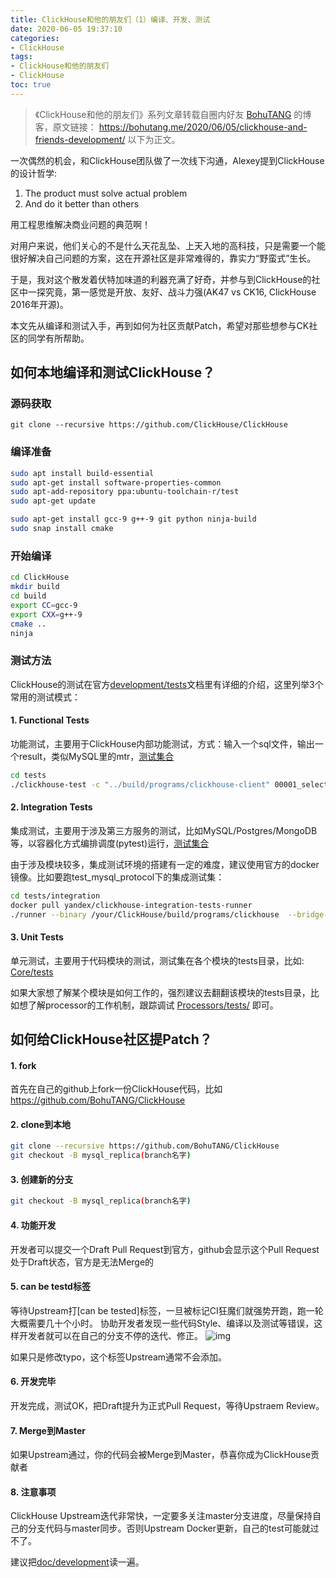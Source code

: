 ```yaml
---
title: ClickHouse和他的朋友们（1）编译、开发、测试
date: 2020-06-05 19:37:10
categories:
- ClickHouse
tags:
- ClickHouse和他的朋友们
- ClickHouse
toc: true
---
```


<!-- more -->

>《ClickHouse和他的朋友们》系列文章转载自圈内好友 [BohuTANG](https://bohutang.me/) 的博客，原文链接：
>https://bohutang.me/2020/06/05/clickhouse-and-friends-development/
>以下为正文。

一次偶然的机会，和ClickHouse团队做了一次线下沟通，Alexey提到ClickHouse的设计哲学:

1. The product must solve actual problem
2. And do it better than others

用工程思维解决商业问题的典范啊！

对用户来说，他们关心的不是什么天花乱坠、上天入地的高科技，只是需要一个能很好解决自己问题的方案，这在开源社区是非常难得的，靠实力“野蛮式”生长。

于是，我对这个散发着伏特加味道的利器充满了好奇，并参与到ClickHouse的社区中一探究竟，第一感觉是开放、友好、战斗力强(AK47 vs CK16, ClickHouse 2016年开源)。

本文先从编译和测试入手，再到如何为社区贡献Patch，希望对那些想参与CK社区的同学有所帮助。

## **如何本地编译和测试ClickHouse？**

### **源码获取**

```
git clone --recursive https://github.com/ClickHouse/ClickHouse
```

### **编译准备**

```bash
sudo apt install build-essential
sudo apt-get install software-properties-common
sudo apt-add-repository ppa:ubuntu-toolchain-r/test
sudo apt-get update

sudo apt-get install gcc-9 g++-9 git python ninja-build
sudo snap install cmake
```

### **开始编译**

```bash
cd ClickHouse
mkdir build
cd build
export CC=gcc-9
export CXX=g++-9
cmake ..
ninja
```

### **测试方法**

ClickHouse的测试在官方[development/tests](https://github.com/ClickHouse/ClickHouse/blob/master/docs/en/development/tests.md)文档里有详细的介绍，这里列举3个常用的测试模式：

#### 1. Functional Tests

功能测试，主要用于ClickHouse内部功能测试，方式：输入一个sql文件，输出一个result，类似MySQL里的mtr，[测试集合](https://github.com/ClickHouse/ClickHouse/tree/master/tests/queries)

```bash
cd tests
./clickhouse-test -c "../build/programs/clickhouse-client" 00001_select_1
```

#### 2. Integration Tests

集成测试，主要用于涉及第三方服务的测试，比如MySQL/Postgres/MongoDB等，以容器化方式编排调度(pytest)运行，[测试集合](https://github.com/ClickHouse/ClickHouse/tree/master/tests/integration)

由于涉及模块较多，集成测试环境的搭建有一定的难度，建议使用官方的docker镜像。比如要跑test_mysql_protocol下的集成测试集：

```bash
cd tests/integration
docker pull yandex/clickhouse-integration-tests-runner
./runner --binary /your/ClickHouse/build/programs/clickhouse  --bridge-binary /your/ClickHouse/build/programs/clickhouse-odbc-bridge --configs-dir /your/ClickHouse/programs/server/ 'test_mysql_protocol/test.py::test_java_client -ss -vv'
```

#### 3. Unit Tests

单元测试，主要用于代码模块的测试，测试集在各个模块的tests目录，比如: [Core/tests](https://github.com/ClickHouse/ClickHouse/tree/master/src/Core/tests)

如果大家想了解某个模块是如何工作的，强烈建议去翻翻该模块的tests目录，比如想了解processor的工作机制，跟踪调试 [Processors/tests/](https://github.com/ClickHouse/ClickHouse/blob/master/src/Processors/tests/processors_test.cpp) 即可。

## **如何给ClickHouse社区提Patch？**

#### 1. fork

首先在自己的github上fork一份ClickHouse代码，比如 https://github.com/BohuTANG/ClickHouse

#### 2. clone到本地

```bash
git clone --recursive https://github.com/BohuTANG/ClickHouse
git checkout -B mysql_replica(branch名字)
```

#### 3. 创建新的分支

```bash
git checkout -B mysql_replica(branch名字)
```

#### 4. 功能开发

开发者可以提交一个Draft Pull Request到官方，github会显示这个Pull Request处于Draft状态，官方是无法Merge的

#### 5. can be testd标签

等待Upstream打[can be tested]标签，一旦被标记CI狂魔们就强势开跑，跑一轮大概需要几十个小时。
协助开发者发现一些代码Style、编译以及测试等错误，这样开发者就可以在自己的分支不停的迭代、修正。
![img](github-ck-ci.jpeg)

如果只是修改typo，这个标签Upstream通常不会添加。

#### 6. 开发完毕

开发完成，测试OK，把Draft提升为正式Pull Request，等待Upstraem Review。

#### 7. Merge到Master

如果Upstream通过，你的代码会被Merge到Master，恭喜你成为ClickHouse贡献者

#### 8. 注意事项

ClickHouse Upstream迭代非常快，一定要多关注master分支进度，尽量保持自己的分支代码与master同步。否则Upstream Docker更新，自己的test可能就过不了。

建议把[doc/development](https://github.com/ClickHouse/ClickHouse/tree/master/docs/en/development)读一遍。


